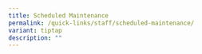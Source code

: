 ```yaml
---
title: Scheduled Maintenance
permalink: /quick-links/staff/scheduled-maintenance/
variant: tiptap
description: ""
---
```

